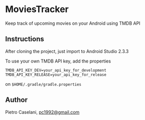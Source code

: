 # MoviesTracker

Keep track of upcoming movies on your Android using TMDB API

## Instructions

After cloning the project, just import to Android Studio 2.3.3

To use your own TMDB API key, add the properties

```shell
TMDB_API_KEY_DEV=your_api_key_for_development
TMDB_API_KEY_RELEASE=your_api_key_for_release
```

on `$HOME/.gradle/gradle.properties`

## Author

Pietro Caselani, pc1992@gmail.com